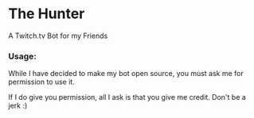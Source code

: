 # The Hunter #
A Twitch.tv Bot for my Friends

### Usage: ###
While I have decided to make my bot open source, you must ask me for permission to use it.

If I do give you permission, all I ask is that you give me credit. Don't be a jerk :)
